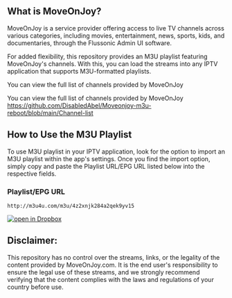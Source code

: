 ## What is MoveOnJoy?

MoveOnJoy is a service provider offering access to live TV channels across various categories, including movies, entertainment, news, sports, kids, and documentaries, through the Flussonic Admin UI software.

For added flexibility, this repository provides an M3U playlist featuring MoveOnJoy's channels. With this, you can load the streams into any IPTV application that supports M3U-formatted playlists.

You can view the full list of channels provided by MoveOnJoy 

You can view the full list of channels provided by MoveOnJoy https://github.com/DisabledAbel/Moveonjoy-m3u-reboot/blob/main/Channel-list


## How to Use the M3U Playlist

To use M3U playlist in your IPTV application, look for the option to import an M3U playlist within the app's settings. Once you find the import option, simply copy and paste the Playlist URL/EPG URL listed below into the respective fields.

### Playlist/EPG URL
    http://m3u4u.com/m3u/4z2xnjk284a2qek9yv15

[![open in Dropbox](https://img.shields.io/badge/Copy-Link-blue?style=for-the-badge)](http://m3u4u.com/m3u/4z2xnjk284a2qek9yv15)

## Disclaimer:

This repository has no control over the streams, links, or the legality of the content provided by MoveOnJoy.com. It is the end user's responsibility to ensure the legal use of these streams, and we strongly recommend verifying that the content complies with the laws and regulations of your country before use.
